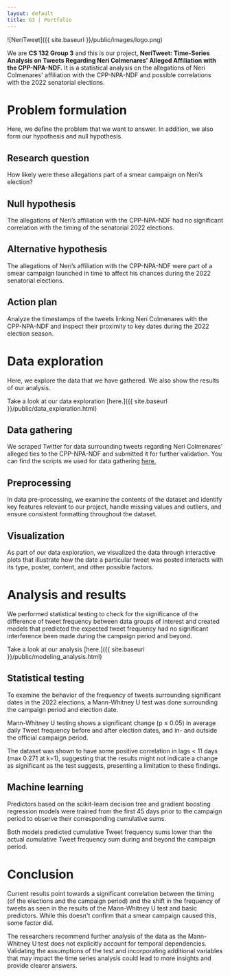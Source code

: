```yaml
---
layout: default
title: G3 | Portfolio
---
```


![NeriTweet]({{ site.baseurl }}/public/images/logo.png)

We are **CS 132 Group 3** and this is our project, **NeriTweet: Time-Series Analysis on Tweets Regarding Neri Colmenares' Alleged Affiliation with the CPP-NPA-NDF.** It is a statistical analysis on the allegations of Neri Colmenares' affiliation with the CPP-NPA-NDF and possible correlations with the 2022 senatorial elections.

# Problem formulation

Here, we define the problem that we want to answer. In addition, we also form our hypothesis and null hypothesis.

## Research question

How likely were these allegations part of a smear campaign on Neri’s election?

## Null hypothesis

The allegations of Neri’s affiliation with the CPP-NPA-NDF had no significant correlation with the timing of the senatorial 2022 elections.

## Alternative hypothesis

The allegations of Neri’s affiliation with the CPP-NPA-NDF were part of a smear campaign launched in time to affect his chances during the 2022 senatorial elections.

## Action plan

Analyze the timestamps of the tweets linking Neri Colmenares with the CPP-NPA-NDF and inspect their proximity to key dates during the 2022 election season.


# Data exploration

Here, we explore the data that we have gathered. We also show the results of our analysis.

Take a look at our data exploration [here.]({{ site.baseurl }}/public/data_exploration.html)

## Data gathering

We scraped Twitter for data surrounding tweets regarding Neri Colmenares' alleged ties to the CPP-NPA-NDF and submitted it for further validation. You can find the scripts we used for data gathering [here.](https://github.com/jareddantis/cs132-group3-scripts)

## Preprocessing

In data pre-processing, we examine the contents of the dataset and identify key features relevant to our project, handle missing values and outliers, and ensure consistent formatting throughout the dataset.

## Visualization

As part of our data exploration, we visualized the data through interactive plots that illustrate how the date a particular tweet was posted interacts with its type, poster, content, and other possible factors.


# Analysis and results

We performed statistical testing to check for the significance of the difference of tweet frequency between data groups of interest and created models that predicted the expected tweet frequency had no significant interference been made during the campaign period and beyond.

Take a look at our analysis [here.]({{ site.baseurl }}/public/modeling_analysis.html)

## Statistical testing

To examine the behavior of the frequency of tweets surrounding significant dates in the 2022 elections, a Mann-Whitney U test was done surrounding the campaign period and election date.

Mann-Whitney U testing shows a significant change (p ≤ 0.05) in average daily Tweet frequency before and after election dates, and in- and outside the official campaign period.

The dataset was shown to have some positive correlation in lags < 11 days (max 0.271 at k=1), suggesting that the results might not indicate a change as significant as the test suggests, presenting a limitation to these findings.

## Machine learning

Predictors based on the scikit-learn decision tree and gradient boosting regression models were trained from the first 45 days prior to the campaign period to observe their corresponding cumulative sums.

Both models predicted cumulative Tweet frequency sums lower than the actual cumulative Tweet frequency sum during and beyond the campaign period.


# Conclusion

Current results point towards a significant correlation between the timing (of the elections and the campaign period) and the shift in the frequency of tweets as seen in the results of the Mann-Whitney U test and basic predictors. While this doesn't confirm that a smear campaign caused this, some factor did.

The researchers recommend further analysis of the data as the Mann-Whitney U test does not explicitly account for temporal dependencies. Validating the assumptions of the test and incorporating additional variables that may impact the time series analysis could lead to more insights and provide clearer answers.
